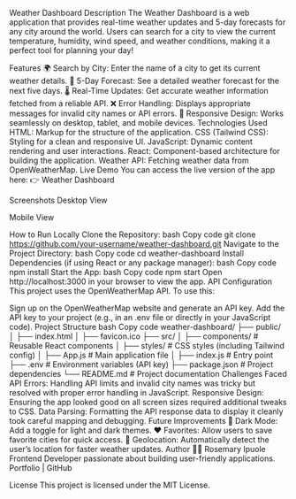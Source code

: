  Weather Dashboard
Description
The Weather Dashboard is a web application that provides real-time weather updates and 5-day forecasts for any city around the world. Users can search for a city to view the current temperature, humidity, wind speed, and weather conditions, making it a perfect tool for planning your day!

Features
🌍 Search by City: Enter the name of a city to get its current weather details.
📅 5-Day Forecast: See a detailed weather forecast for the next five days.
🌡️ Real-Time Updates: Get accurate weather information fetched from a reliable API.
❌ Error Handling: Displays appropriate messages for invalid city names or API errors.
📱 Responsive Design: Works seamlessly on desktop, tablet, and mobile devices.
Technologies Used
HTML: Markup for the structure of the application.
CSS (Tailwind CSS): Styling for a clean and responsive UI.
JavaScript: Dynamic content rendering and user interactions.
React: Component-based architecture for building the application.
Weather API: Fetching weather data from OpenWeatherMap.
Live Demo
You can access the live version of the app here:
👉 Weather Dashboard

Screenshots
Desktop View

Mobile View

How to Run Locally
Clone the Repository:
bash
Copy code
git clone https://github.com/your-username/weather-dashboard.git
Navigate to the Project Directory:
bash
Copy code
cd weather-dashboard
Install Dependencies (if using React or any package manager):
bash
Copy code
npm install
Start the App:
bash
Copy code
npm start
Open http://localhost:3000 in your browser to view the app.
API Configuration
This project uses the OpenWeatherMap API. To use this:

Sign up on the OpenWeatherMap website and generate an API key.
Add the API key to your project (e.g., in an .env file or directly in your JavaScript code).
Project Structure
bash
Copy code
weather-dashboard/
├── public/
│   ├── index.html
│   ├── favicon.ico
├── src/
│   ├── components/      # Reusable React components
│   ├── styles/          # CSS styles (including Tailwind config)
│   ├── App.js           # Main application file
│   ├── index.js         # Entry point
├── .env                 # Environment variables (API key)
├── package.json         # Project dependencies
└── README.md            # Project documentation
Challenges Faced
API Errors: Handling API limits and invalid city names was tricky but resolved with proper error handling in JavaScript.
Responsive Design: Ensuring the app looked good on all screen sizes required additional tweaks to CSS.
Data Parsing: Formatting the API response data to display it cleanly took careful mapping and debugging.
Future Improvements
🌙 Dark Mode: Add a toggle for light and dark themes.
❤️ Favorites: Allow users to save favorite cities for quick access.
📍 Geolocation: Automatically detect the user’s location for faster weather updates.
Author
👩‍💻 Rosemary Ipuole
Frontend Developer passionate about building user-friendly applications.
Portfolio | GitHub

License
This project is licensed under the MIT License.


